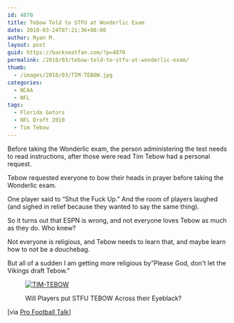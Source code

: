 ```yaml
---
id: 4870
title: Tebow Told to STFU at Wonderlic Exam
date: 2010-03-24T07:21:36+00:00
author: Ryan M.
layout: post
guid: https://backseatfan.com/?p=4870
permalink: /2010/03/tebow-told-to-stfu-at-wonderlic-exam/
thumb:
  - /images/2010/03/TIM-TEBOW.jpg
categories:
  - NCAA
  - NFL
tags:
  - Florida Gators
  - NFL Draft 2010
  - Tim Tebow
---
```


<div class="entry">
  <p>
    Before taking the Wonderlic exam, the person administering the test needs to read instructions, after those were read Tim Tebow had a personal request.
  </p>

  <p>
    Tebow requested everyone to bow their heads in prayer before taking the Wonderlic exam.
  </p>

  <p>
    One player said to &#8220;Shut the Fuck Up.&#8221; And the room of players laughed (and sighed in relief because they wanted to say the same thing).
  </p>

  <p>
    So it turns out that ESPN is wrong, and not everyone loves Tebow as much as they do. Who knew?
  </p>

  <p>
    Not everyone is religious, and Tebow needs to learn that, and maybe learn how to not be a douchebag.
  </p>

  <p>
    But all of a sudden I am getting more religious by&#8221;Please God, don't let the Vikings draft Tebow.&#8221;
  </p><figure id="attachment_4871" style="width: 392px" class="wp-caption aligncenter">

  <a href="/images/2010/03/TIM-TEBOW.jpg"><img class="size-full wp-image-4871 " title="TIM-TEBOW" src="/images/2010/03/TIM-TEBOW.jpg" alt="TIM-TEBOW" width="392" height="278" srcset="/images/2010/03/TIM-TEBOW.jpg 560w, /images/2010/03/TIM-TEBOW-300x212.jpg 300w" sizes="(max-width: 392px) 100vw, 392px" /></a><figcaption class="wp-caption-text">Will Players put STFU TEBOW Across their Eyeblack? </figcaption></figure>

  <p style="text-align: center;">
    <p>
      [via <a href="http://profootballtalk.nbcsports.com/2010/03/23/tebows-pre-wonderlic-prayer-request-falls-flat/">Pro Football Talk</a>]
    </p></div>
